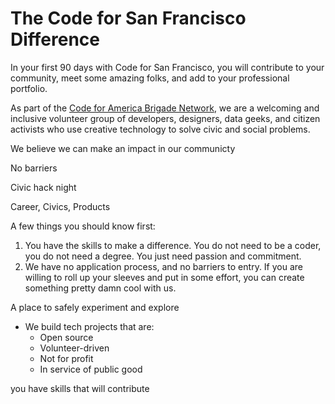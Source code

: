 # The Code for San Francisco Difference

In your first 90 days with Code for San Francisco, you will contribute to your community, meet some amazing folks, and add to your professional portfolio.

As part of the [Code for America Brigade Network](https://brigade.codeforamerica.org/), we are a welcoming and inclusive volunteer group of developers, designers, data geeks, and citizen activists who use creative technology to solve civic and social problems.

We believe we can make an impact in our communicty

No barriers

Civic hack night



Career, Civics, Products



A few things you should know first:

1. You have the skills to make a difference. You do not need to be a coder, you do not need a degree. You just need passion and commitment.
2. We have no application process, and no barriers to entry. If you are willing to roll up your sleeves and put in some effort, you can create something pretty damn cool with us.

A place to safely experiment and explore





* We build tech projects that are:
  * Open source
  * Volunteer-driven
  * Not for profit
  * In service of public good

you have skills that will contribute

